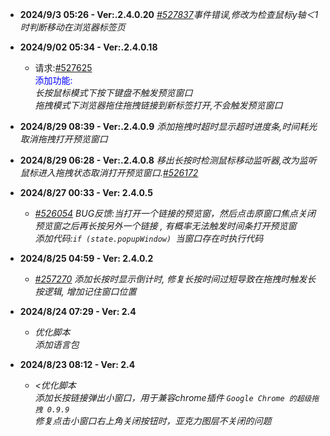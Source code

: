 - **2024/9/3 05:26 - Ver:.2.4.0.20** *[#527837](https://greasyfork.org/zh-CN/scripts/504880-small-window-preview/discussions/258301#comment-527837)事件错误,修改为检查鼠标y轴＜1时判断移动在浏览器标签页*
- **2024/9/02 05:34 - Ver:.2.4.0.18** 
  - 请求:[#527625](https://greasyfork.org/zh-CN/scripts/504880-small-window-preview/discussions/258301#comment-527625)<br><span style="color: blue;">添加功能:</span><br>*长按鼠标模式下按下键盘不触发预览窗口<br>拖拽模式下浏览器拖住拖拽链接到新标签打开,不会触发预览窗口*
- **2024/8/29 08:39 - Ver:.2.4.0.9** *添加拖拽时超时显示超时进度条,时间耗光取消拖拽打开预览窗口*
- **2024/8/29 06:28 - Ver:.2.4.0.8** *移出长按时检测鼠标移动监听器,改为监听鼠标进入拖拽状态取消打开预览窗口.[#526172](https://greasyfork.org/zh-CN/scripts/504880-small-window-preview/discussions/257270#comment-526172)*
- **2024/8/27 00:33 - Ver: 2.4.0.5** 
  - *[#526054](https://greasyfork.org/zh-CN/scripts/504880-small-window-preview/discussions/257270#comment-526054) BUG反馈:当打开一个链接的预览窗，然后点击原窗口焦点关闭预览窗之后再长按另外一个链接 , 有概率无法触发时间条打开预览窗<br>添加代码:`if (state.popupWindow) `当窗口存在时执行代码*
  

- **2024/8/25 04:59 - Ver: 2.4.0.2**
  - *[#257270](https://greasyfork.org/zh-CN/scripts/504880/discussions/257270) 添加长按时显示倒计时, 修复长按时间过短导致在拖拽时触发长按逻辑, 增加记住窗口位置*

- **2024/8/24 07:29 - Ver: 2.4**
  - *优化脚本<br>添加语言包*

- **2024/8/23 08:12 - Ver: 2.4**
  - *<优化脚本<br>添加长按链接弹出小窗口，用于兼容chrome插件 `Google Chrome 的超级拖拽 0.9.9`<br>修复点击小窗口右上角关闭按钮时，亚克力图层不关闭的问题*
